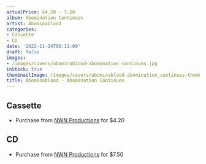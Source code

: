 ```yaml
---
actualPrice: $4.20 - 7.50
album: Abomination Continues
artist: Abominablood
categories:
- Cassette
- CD
date: '2022-11-24T06:11:09'
draft: false
images:
- /images/covers/abominablood-abomination_continues.jpg
inStock: true
thumbnailImage: /images/covers/abominablood-abomination_continues-thumb.jpg
title: Abominablood - Abomination Continues
---
```


## Cassette
* Purchase from [NWN Productions](http://shop.nwnprod.com/index.php?route=product/product&path=73&product_id=4937&sort=pd.name&order=ASC) for $4.20
## CD
* Purchase from [NWN Productions](http://shop.nwnprod.com/index.php?route=product/product&path=93&product_id=4068&sort=pd.name&order=ASC) for $7.50
